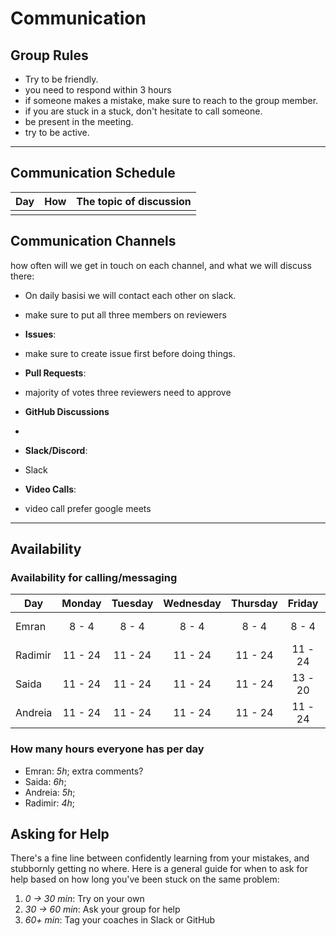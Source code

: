 # Communication

## Group Rules
- Try to be friendly.
- you need to respond within 3 hours
- if someone makes a mistake, make sure to reach to the group member.
- if you are stuck in a stuck, don't hesitate to call someone.
- be present in the meeting.
- try to be active.


---

## Communication Schedule

| Day | How | The topic of discussion |
| --- | :-: | ----------------------- |
|     |     |                         |

## Communication Channels

how often will we get in touch on each channel, and what we will discuss there:

- On daily basisi we will contact each other on slack.
- make sure to put all three members on reviewers


- **Issues**:
-  make sure to create issue first before doing things.

- **Pull Requests**:
- majority of votes three reviewers need to approve

- **GitHub Discussions**
-
- **Slack/Discord**:
- Slack

- **Video Calls**:
- video call prefer google meets

---

## Availability

### Availability for calling/messaging

| Day    | Monday  | Tuesday | Wednesday | Thursday | Friday  | Saturday | Sunday  |
| ------ | :-----: | :-----: | :-------: | :------: | :-----: | :------: | :-----: |
| Emran  | 8 - 4   | 8 - 4   |  8 - 4    | 8 - 4    | 8 - 4   | 8 - 4    | 13 - 20 |
| Radimir| 11 - 24 | 11 - 24 |  11 - 24  | 11 - 24  | 11 - 24 |11 - 24   | 11 - 24 |
| Saida  | 11 - 24 | 11 - 24 |  11 - 24  |11 - 24   |  13 - 20| 13 - 20  | 13 - 20  |
|Andreia | 11 - 24 | 11 - 24 |  11 - 24  | 11 - 24  |11 - 24  | 11 - 24  | 13 - 20  |

### How many hours everyone has per day

- Emran: _5h_; extra comments?
- Saida: _6h_;
- Andreia: _5h_;
- Radimir: _4h_;


## Asking for Help

There's a fine line between confidently learning from your mistakes, and
stubbornly getting no where. Here is a general guide for when to ask for help
based on how long you've been stuck on the same problem:

1. _0 -> 30 min_: Try on your own
2. _30 -> 60 min_: Ask your group for help
3. _60+ min_: Tag your coaches in Slack or GitHub
